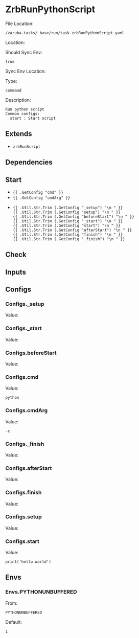 
# ZrbRunPythonScript

File Location:

    /zaruba-tasks/_base/run/task.zrbRunPythonScript.yaml


Location:




Should Sync Env:

    true


Sync Env Location:




Type:

    command


Description:

    Run python script
    Common configs:
      start : Start script




## Extends

* `zrbRunScript`


## Dependencies




## Start

* `{{ .GetConfig "cmd" }}`
* `{{ .GetConfig "cmdArg" }}`
*
    ```
    {{ .Util.Str.Trim (.GetConfig "_setup") "\n " }}
    {{ .Util.Str.Trim (.GetConfig "setup") "\n " }}
    {{ .Util.Str.Trim (.GetConfig "beforeStart") "\n " }}
    {{ .Util.Str.Trim (.GetConfig "_start") "\n " }}
    {{ .Util.Str.Trim (.GetConfig "start") "\n " }}
    {{ .Util.Str.Trim (.GetConfig "afterStart") "\n " }}
    {{ .Util.Str.Trim (.GetConfig "finish") "\n " }}
    {{ .Util.Str.Trim (.GetConfig "_finish") "\n " }}

    ```


## Check




## Inputs


## Configs


### Configs._setup

Value:





### Configs._start

Value:





### Configs.beforeStart

Value:





### Configs.cmd

Value:

    python



### Configs.cmdArg

Value:

    -c



### Configs._finish

Value:





### Configs.afterStart

Value:





### Configs.finish

Value:





### Configs.setup

Value:





### Configs.start

Value:

    print('hello world')



## Envs


### Envs.PYTHONUNBUFFERED

From:

    PYTHONUNBUFFERED


Default:

    1